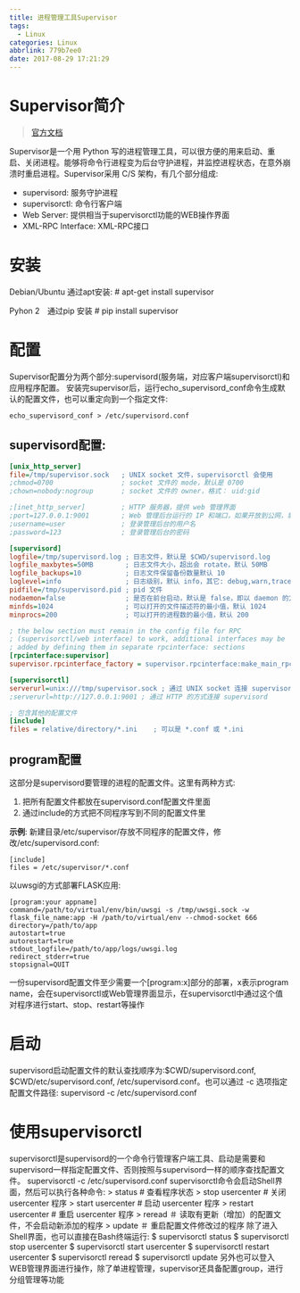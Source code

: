 ```yaml
---
title: 进程管理工具Supervisor
tags:
  - Linux
categories: Linux
abbrlink: 779b7ee0
date: 2017-08-29 17:21:29
---
```


# Supervisor简介

>   [官方文档]('http://supervisord.org/installing.html#installing-a-distribution-package')

Supervisor是一个用 Python 写的进程管理工具，可以很方便的用来启动、重启、关闭进程。能够将命令行进程变为后台守护进程，并监控进程状态，在意外崩溃时重启进程。Supervisor采用 C/S 架构，有几个部分组成:
*   supervisord: 服务守护进程
*   supervisorctl: 命令行客户端
*   Web Server: 提供相当于supervisorctl功能的WEB操作界面
*   XML-RPC Interface: XML-RPC接口

<!-- more -->

# 安装

Debian/Ubuntu 通过apt安装:
    # apt-get install supervisor

Pyhon 2　通过pip 安装
    # pip install supervisor

# 配置

Supervisor配置分为两个部分:supervisord(服务端，对应客户端supervisorctl)和应用程序配置。
安装完supervisor后，运行echo_supervisord_conf命令生成默认的配置文件，也可以重定向到一个指定文件:

    echo_supervisord_conf > /etc/supervisord.conf

## supervisord配置:

```ini
[unix_http_server]
file=/tmp/supervisor.sock   ; UNIX socket 文件，supervisorctl 会使用
;chmod=0700                 ; socket 文件的 mode，默认是 0700
;chown=nobody:nogroup       ; socket 文件的 owner，格式： uid:gid

;[inet_http_server]         ; HTTP 服务器，提供 web 管理界面
;port=127.0.0.1:9001        ; Web 管理后台运行的 IP 和端口，如果开放到公网，需要注意安全性
;username=user              ; 登录管理后台的用户名
;password=123               ; 登录管理后台的密码

[supervisord]
logfile=/tmp/supervisord.log ; 日志文件，默认是 $CWD/supervisord.log
logfile_maxbytes=50MB        ; 日志文件大小，超出会 rotate，默认 50MB
logfile_backups=10           ; 日志文件保留备份数量默认 10
loglevel=info                ; 日志级别，默认 info，其它: debug,warn,trace
pidfile=/tmp/supervisord.pid ; pid 文件
nodaemon=false               ; 是否在前台启动，默认是 false，即以 daemon 的方式启动
minfds=1024                  ; 可以打开的文件描述符的最小值，默认 1024
minprocs=200                 ; 可以打开的进程数的最小值，默认 200

; the below section must remain in the config file for RPC
; (supervisorctl/web interface) to work, additional interfaces may be
; added by defining them in separate rpcinterface: sections
[rpcinterface:supervisor]
supervisor.rpcinterface_factory = supervisor.rpcinterface:make_main_rpcinterface

[supervisorctl]
serverurl=unix:///tmp/supervisor.sock ; 通过 UNIX socket 连接 supervisord，路径与 unix_http_server 部分的 file 一致
;serverurl=http://127.0.0.1:9001 ; 通过 HTTP 的方式连接 supervisord

; 包含其他的配置文件
[include]
files = relative/directory/*.ini    ; 可以是 *.conf 或 *.ini
```

## program配置

这部分是supervisord要管理的进程的配置文件。这里有两种方式:
1.  把所有配置文件都放在supervisord.conf配置文件里面
2.  通过include的方式把不同程序写到不同的配置文件里

**示例**:
新建目录/etc/supervisor/存放不同程序的配置文件，修改/etc/supervisord.conf:

    [include]
    files = /etc/supervisor/*.conf
以uwsgi的方式部署FLASK应用:

```
[program:your appname]
command=/path/to/virtual/env/bin/uwsgi -s /tmp/uwsgi.sock -w flask_file_name:app -H /path/to/virtual/env --chmod-socket 666
directory=/path/to/app
autostart=true
autorestart=true
stdout_logfile=/path/to/app/logs/uwsgi.log
redirect_stderr=true
stopsignal=QUIT
```
一份supervisord配置文件至少需要一个[program:x]部分的部署，x表示program name，会在supervisorctl或Web管理界面显示，在supervisorctl中通过这个值对程序进行start、stop、restart等操作

# 启动
supervisord启动配置文件的默认查找顺序为:$CWD/supervisord.conf, $CWD/etc/supervisord.conf, /etc/supervisord.conf。也可以通过 -c 选项指定配置文件路径:
    supervisord -c /etc/supervisord.conf

# 使用supervisorctl
supervisorctl是supervisord的一个命令行管理客户端工具、启动是需要和supervisord一样指定配置文件、否则按照与supervisord一样的顺序查找配置文件。
    supervisorctl -c /etc/supervisord.conf
supervisorctl命令会启动Shell界面，然后可以执行各种命令:
    > status    # 查看程序状态
    > stop usercenter   # 关闭 usercenter 程序
    > start usercenter  # 启动 usercenter 程序
    > restart usercenter    # 重启 usercenter 程序
    > reread    ＃ 读取有更新（增加）的配置文件，不会启动新添加的程序
    > update    ＃ 重启配置文件修改过的程序
除了进入Shell界面，也可以直接在Bash终端运行:
    $ supervisorctl status
    $ supervisorctl stop usercenter
    $ supervisorctl start usercenter
    $ supervisorctl restart usercenter
    $ supervisorctl reread
    $ supervisorctl update
另外也可以登入WEB管理界面进行操作，除了单进程管理，supervisor还具备配置group，进行分组管理等功能
